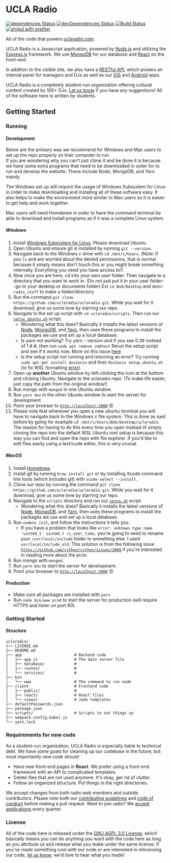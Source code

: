 # UCLA Radio

[![dependencies Status](https://david-dm.org/uclaradio/uclaradio/status.svg)](https://david-dm.org/uclaradio/uclaradio)
[![devDependencies Status](https://david-dm.org/uclaradio/uclaradio/dev-status.svg)](https://david-dm.org/uclaradio/uclaradio?type=dev)
[![Build Status](https://travis-ci.org/uclaradio/uclaradio.svg?branch=master)](https://travis-ci.org/uclaradio/uclaradio)
[![styled with prettier](https://img.shields.io/badge/styled_with-prettier-ff69b4.svg)](https://github.com/prettier/prettier)

All of the code that powers [uclaradio.com](https://uclaradio.com).

UCLA Radio is a Javascript application, powered by
[Node.js](https://nodejs.org/en/) and utilizing the
[Express.js](http://expressjs.com) framework. We use
[MongoDB](https://www.mongodb.com) for our database and
[React](https://facebook.github.io/react/) on the front-end.

In addition to the visible site, we also have a [RESTful
API](https://github.com/uclaradio/uclaradio/wiki/The-API), which powers an
internal panel for managers and DJs as well as our
[iOS](https://github.com/uclaradio/uclaradio-iOS) and
[Android](https://github.com/uclaradio/uclaradio-Android) apps.

UCLA Radio is a completely student-run organization offering cultural content
created by 100+ DJs. [Let us know](mailto:radio.web@media.ucla.edu) if you have
any suggestions! All of the software here is written by students.

## Getting Started

### Running

#### Development

Below are the primary way we recommend for Windows and Mac users to set up the repo properly on their computer to run.  
If you are wondering why you can't just clone it and be done it is because we have some extra programs that need to be
downloaded in order for to run and develop the website. These include Node, MongoDB, and Yarn mainly.

The Windows set up will require the usage of Windows Subsystem for Linux in order to make downloading and installing
all of these software easy. It also helps to make the environment more similar to Mac users so it is easier to get help
and work together.

Mac users will need Homebrew in order to have the command terminal be able to download and install programs as if it
was a complete Linux system.

##### Windows

1. Install [Windows Subsystem for Linux](https://docs.microsoft.com/en-us/windows/wsl/install-win10). Please download Ubuntu.
2. Open Ubuntu and ensure git is installed by running `git --version`.
3. Navigate back to the Windows c drive with `cd /mnt/c/Users`.
   (Note: if you `ls` and are worried about the denied permissions, that is normal because it simply means don't touch this
   or you might break something internally. Everything you need you have access to!)
4. Now once you are here, cd into your own user folder. Then navigate to a directory that you want to work in.
   (Do not just put it in your user folder--go to your desktop or documents folder)
   Ex) `cd Bob/Desktop` and `mkdir radio_stuff` to make a folder/directory
5. Run the command `git clone https://github.com/uclaradio/uclaradio.git`. While you wait for it download,
   give us some love by starring our repo.
6. Navigate to the set up script with `cd uclaradio/scripts`.
   Then run our [`setup_ubuntu.sh`](https://github.com/uclaradio/uclaradio/blob/master/scripts/setup_ubuntu.sh) script.
   - Wondering what this does? Basically it installs the latest versions of
     [Node](https://nodejs.org/en/), [MongoDB](https://www.mongodb.com), and
     [Yarn](https://yarnpkg.com), then uses these programs to install the
     packages we use and set up a local database.
   - Is yarn not working? Try yarn --version and if you see 0.3# instead of 1.#.#, then run `sudo apt remove cmdtest`
     Rerun the setup script and see if it works now. More on this issue [here](https://github.com/yarnpkg/yarn/issues/2821)
   - Is the setup script not running and returning an error? Try running `sudo apt-get install dos2unix` and then
     `dos2unix setup_ubuntu.sh` (to fix WSL formatting [error](https://askubuntu.com/questions/966488/how-do-i-fix-r-command-not-found-errors-running-bash-scripts-in-wsl)).
7. Open up **another** Ubuntu window by left-clicking the icon at the bottom and clicking Ubuntu.
   Navigate to the uclaradio repo. (To make life easier, just copy the path from the original window!)
8. Run mongo with `mongod` in one Ubuntu window.
9. Run `yarn dev` in the other Ubuntu window to start the server for development.
10. Point your browser to [`http://localhost:3000`](http://localhost:3000)
    :heart_eyes:
11. Please note that whenever you open a new ubuntu terminal you will have to navigate back to the Windows c file system.
    This is done as said before by going for example `cd /mnt/c/Users/Bob/Desktop/uclaradio`. The reason for having to do
    this every time you open instead of simply cloning the repo into the default WSL Ubuntu root setup is because this way
    you can find and open the repo with file explorer. If you'd like to edit files easily using a text/code editor, this
    is very crucial.

##### MacOS

1. Install [Homebrew](https://brew.sh).
2. Install git by running `brew install git` or by installing Xcode command line
   tools (which includes git) with `xcode-select --install`.
3. Clone our repo by running the command `git clone https://github.com/uclaradio/uclaradio.git`. While you wait for it download,
   give us some love by starring our repo.
4. Navigate to the `scripts` directory and run our
   [`setup.sh`](https://github.com/uclaradio/uclaradio/blob/master/scripts/setup.sh)
   script.
   - Wondering what this does? Basically it installs the latest versions of
     [Node](https://nodejs.org/en/), [MongoDB](https://www.mongodb.com), and
     [Yarn](https://yarnpkg.com), then uses these programs to install the
     packages we use and set up a local database.
5. Run `nodenv init`, and follow the instructions it tells you.
   - If you have a problem that looks like
     `error: unknown type name 'uint64_t' uint64_t ri_user_time;`
     you're going to need to rename your `/usr/local/include` folder to something else. I used `usr/local/include_old`. This solution is from the following issue [`https://github.com/cython/cython/issues/2009`](https://github.com/cython/cython/issues/2009) if you're interested in reading more about the error.
6. Run mongo with `mongod`.
7. Run `yarn dev` to start the server for development.
8. Point your browser to [`http://localhost:3000`](http://localhost:3000)
   :heart_eyes:

#### Production

- Make sure all packages are installed with `yarn`.
- Run `node bin/www prod` to start the server for production (will require HTTPS
  and listen on port 80).

### Getting Started

#### Structure

```
uclaradio/
├── LICENSE.md
├── README.md
├── app                       # Backend code
│   ├── app.js                # The main server file
│   ├── database/             #
│   ├── routes/               #
│   └── services/             #
├── bin
│   └── www                   # The command to run node
├── client                    # Frontend code
│   ├── public/               #
│   ├── react/                # React files
│   └── views/                # Jade templates
├── defaultPasswords.json
├── package.json
├── scripts/                  # Scripts to set things up
├── webpack.config.babel.js
└── yarn.lock
```

### Requirements for new code

As a student-run organization, UCLA Radio is especially liable to technical
debt. We have some goals for cleaning up our codebase in the future, but most
importantly new code should:

- Have new front-end pages in **React**. We prefer using a front-end framework
  with an API to complicated templates.
- Delete files that are not used anymore. It's okay, get rid of clutter.
- Follow an organized structure. Put things in the right directories.

We accept changes from both radio web members and outside contributors. Please
note both our [contributing guidelines](/.github/CONTRIBUTING.md) and [code of
conduct](/.github/CODE_OF_CONDUCT.md) before making a pull request. Want to join
radio? We [accept
applications](http://apply.uclastudentmedia.com/applications/ucla-radio/web-staff/)
every quarter.

### License

All of the code here is released under the [GNU AGPL 3.0 License](/LICENSE),
which basically means you can do anything you want with the code here as long as
you attribute us and release what you make under the same license. If you've
made something cool with our code or are interested in relicensing our code,
[let us know](mailto:radio.web@media.ucla.edu); we'd love to hear what you made!
